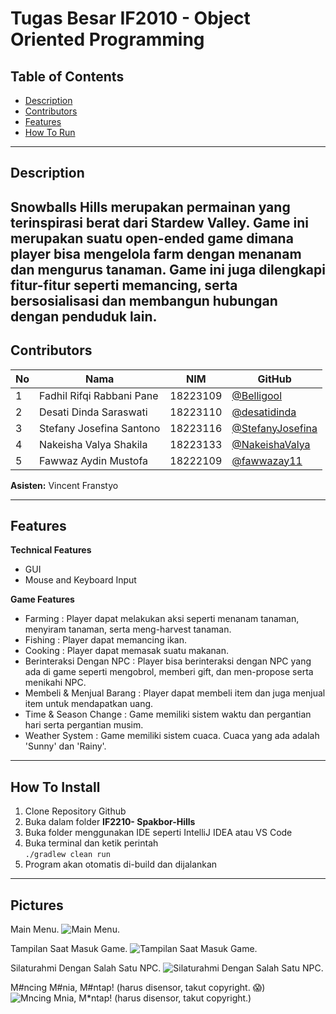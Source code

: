 # Tugas Besar IF2010 - Object Oriented Programming
## Table of Contents
- [Description](#description)
- [Contributors](#contributors)
- [Features](#features)
- [How To Run](#how-to-run)

---


## Description
Snowballs Hills merupakan permainan yang terinspirasi berat dari Stardew Valley. Game ini merupakan suatu open-ended game dimana player bisa mengelola farm dengan menanam dan mengurus tanaman. Game ini juga dilengkapi fitur-fitur seperti memancing, serta bersosialisasi dan membangun hubungan dengan penduduk lain.
---


## Contributors
| **No** | **Nama** | **NIM**  | **GitHub** |
| ------ | ------------------------- | ------------- | ----------- |
| 1      | Fadhil Rifqi Rabbani Pane | 18223109      | [@Belligool](https://github.com/Belligool) |
| 2      | Desati Dinda Saraswati    | 18223110      | [@desatidinda](https://github.com/desatidinda)
| 3      | Stefany Josefina Santono  | 18223116      | [@StefanyJosefina](https://github.com/StefanyJosefina) 
| 4      | Nakeisha Valya Shakila    | 18223133      | [@NakeishaValya](https://github.com/NakeishaValya) 
| 5      | Fawwaz Aydin Mustofa      | 18222109      | [@fawwazay11](https://github.com/fawwazay11) |

**Asisten:** Vincent Franstyo

---


## Features
**Technical Features**
- GUI
- Mouse and Keyboard Input

**Game Features**
- Farming   :   Player dapat melakukan aksi seperti menanam tanaman, menyiram tanaman, serta meng-harvest tanaman.
- Fishing   :   Player dapat memancing ikan.
- Cooking   :   Player dapat memasak suatu makanan.
- Berinteraksi Dengan NPC   :   Player bisa berinteraksi dengan NPC yang ada di game seperti mengobrol, memberi gift, dan men-propose serta menikahi NPC.
- Membeli & Menjual Barang  :   Player dapat membeli item dan juga menjual item untuk mendapatkan uang.
- Time & Season Change  :   Game memiliki sistem waktu dan pergantian hari serta pergantian musim.
- Weather System    :   Game memiliki sistem cuaca. Cuaca yang ada adalah 'Sunny' dan 'Rainy'.
---


## How To Install
1.  Clone Repository Github
2.  Buka dalam folder **IF2210- Spakbor-Hills**
3.  Buka folder menggunakan IDE seperti IntelliJ IDEA atau VS Code
4.  Buka terminal dan ketik perintah  
`./gradlew clean run`
5.  Program akan otomatis di-build dan dijalankan
---

## Pictures
Main Menu.
![Main Menu.](https://github.com/user-attachments/assets/782ce648-25b9-4aa7-a62e-21e579b9c76b)

Tampilan Saat Masuk Game.
![Tampilan Saat Masuk Game.](https://github.com/user-attachments/assets/665a2054-92ed-4a95-a528-5de71bd6f489)

Silaturahmi Dengan Salah Satu NPC.
![Silaturahmi Dengan Salah Satu NPC.](https://github.com/user-attachments/assets/c24f568f-5ff5-4002-91e7-61af9b0c6ef6)

M#ncing M#nia, M#ntap! (harus disensor, takut copyright. 😱)
![M*ncing M*nia, M*ntap! (harus disensor, takut copyright.)](https://github.com/user-attachments/assets/c5a6fbbb-db07-4ef0-9995-0400845f659a)